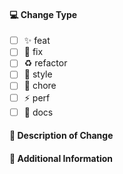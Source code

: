 #### 💻 Change Type

<!-- For change type, change [ ] to [x]. -->

-   [ ] ✨ feat
-   [ ] 🐛 fix
-   [ ] ♻️ refactor
-   [ ] 💄 style
-   [ ] 🔨 chore
-   [ ] ⚡️ perf
-   [ ] 📝 docs

#### 🔀 Description of Change

<!-- Please provide a description above. -->

#### 📝 Additional Information

<!-- Add any other context about the Pull Request here. -->
